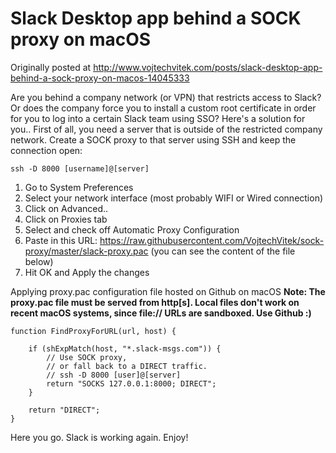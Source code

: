 # Slack Desktop app behind a SOCK proxy on macOS

Originally posted at http://www.vojtechvitek.com/posts/slack-desktop-app-behind-a-sock-proxy-on-macos-14045333

Are you behind a company network (or VPN) that restricts access to Slack? Or does the company force you to install a custom root certificate in order for you to log into a certain Slack team using SSO? Here's a solution for you..
First of all, you need a server that is outside of the restricted company network. Create a SOCK proxy to that server using SSH and keep the connection open:

    ssh -D 8000 [username]@[server]
    
1. Go to System Preferences
2. Select your network interface (most probably WIFI or Wired connection)
3. Click on Advanced..
4. Click on Proxies tab
5. Select and check off Automatic Proxy Configuration
6. Paste in this URL: https://raw.githubusercontent.com/VojtechVitek/sock-proxy/master/slack-proxy.pac (you can see the content of the file below)
7. Hit OK and Apply the changes

Applying proxy.pac configuration file hosted on Github on macOS
**Note: The proxy.pac file must be served from http[s]. Local files don't work on recent macOS systems, since file:// URLs are sandboxed. Use Github :)**

```
function FindProxyForURL(url, host) {
    
    if (shExpMatch(host, "*.slack-msgs.com")) {        
        // Use SOCK proxy,
        // or fall back to a DIRECT traffic.
        // ssh -D 8000 [user]@[server]
        return "SOCKS 127.0.0.1:8000; DIRECT";
    }
    
    return "DIRECT";
}
```

Here you go. Slack is working again. Enjoy!
